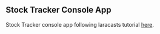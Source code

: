 ## Stock Tracker Console App

Stock Tracker console app following laracasts tutorial [here](https://laracasts.com/series/build-a-stock-tracker-app).
